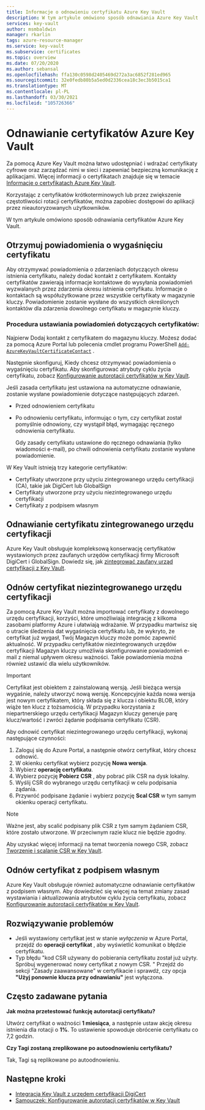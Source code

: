 ```yaml
---
title: Informacje o odnowieniu certyfikatu Azure Key Vault
description: W tym artykule omówiono sposób odnawiania Azure Key Vault certyfikatów.
services: key-vault
author: msmbaldwin
manager: rkarlin
tags: azure-resource-manager
ms.service: key-vault
ms.subservice: certificates
ms.topic: overview
ms.date: 07/20/2020
ms.author: sebansal
ms.openlocfilehash: ffa130c0598d2405469d272a3ac6852f281ed965
ms.sourcegitcommit: 32e0fedb80b5a5ed0d2336cea18c3ec3b5015ca1
ms.translationtype: MT
ms.contentlocale: pl-PL
ms.lasthandoff: 03/30/2021
ms.locfileid: "105726366"
---
```

# <a name="renew-your-azure-key-vault-certificates"></a>Odnawianie certyfikatów Azure Key Vault

Za pomocą Azure Key Vault można łatwo udostępniać i wdrażać certyfikaty cyfrowe oraz zarządzać nimi w sieci i zapewniać bezpieczną komunikację z aplikacjami. Więcej informacji o certyfikatach znajduje się w temacie [Informacje o certyfikatach Azure Key Vault](./about-certificates.md).

Korzystając z certyfikatów krótkoterminowych lub przez zwiększenie częstotliwości rotacji certyfikatów, można zapobiec dostępowi do aplikacji przez nieautoryzowanych użytkowników.

W tym artykule omówiono sposób odnawiania certyfikatów Azure Key Vault.

## <a name="get-notified-about-certificate-expiration"></a>Otrzymuj powiadomienia o wygaśnięciu certyfikatu
Aby otrzymywać powiadomienia o zdarzeniach dotyczących okresu istnienia certyfikatu, należy dodać kontakt z certyfikatem. Kontakty certyfikatów zawierają informacje kontaktowe do wysyłania powiadomień wyzwalanych przez zdarzenia okresu istnienia certyfikatu. Informacje o kontaktach są współużytkowane przez wszystkie certyfikaty w magazynie kluczy. Powiadomienie zostanie wysłane do wszystkich określonych kontaktów dla zdarzenia dowolnego certyfikatu w magazynie kluczy.

### <a name="steps-to-set-certificate-notifications"></a>Procedura ustawiania powiadomień dotyczących certyfikatów:
Najpierw Dodaj kontakt z certyfikatem do magazynu kluczy. Możesz dodać za pomocą Azure Portal lub polecenia cmdlet programu PowerShell [`Add-AzureKeyVaultCertificateContact`](/powershell/module/azurerm.keyvault/add-azurekeyvaultcertificatecontact) .

Następnie skonfiguruj, Kiedy chcesz otrzymywać powiadomienia o wygaśnięciu certyfikatu. Aby skonfigurować atrybuty cyklu życia certyfikatu, zobacz [Konfigurowanie autorotacji certyfikatów w Key Vault](./tutorial-rotate-certificates.md#update-lifecycle-attributes-of-a-stored-certificate).

Jeśli zasada certyfikatu jest ustawiona na automatyczne odnawianie, zostanie wysłane powiadomienie dotyczące następujących zdarzeń.

- Przed odnowieniem certyfikatu
- Po odnowieniu certyfikatu, informując o tym, czy certyfikat został pomyślnie odnowiony, czy wystąpił błąd, wymagając ręcznego odnowienia certyfikatu.  

  Gdy zasady certyfikatu ustawione do ręcznego odnawiania (tylko wiadomości e-mail), po chwili odnowienia certyfikatu zostanie wysłane powiadomienie.  

W Key Vault istnieją trzy kategorie certyfikatów:
-    Certyfikaty utworzone przy użyciu zintegrowanego urzędu certyfikacji (CA), takie jak DigiCert lub GlobalSign
-    Certyfikaty utworzone przy użyciu niezintegrowanego urzędu certyfikacji
-    Certyfikaty z podpisem własnym

## <a name="renew-an-integrated-ca-certificate"></a>Odnawianie certyfikatu zintegrowanego urzędu certyfikacji 
Azure Key Vault obsługuje kompleksową konserwację certyfikatów wystawionych przez zaufanych urzędów certyfikacji firmy Microsoft DigiCert i GlobalSign. Dowiedz się, jak [zintegrować zaufany urząd certyfikacji z Key Vault](./how-to-integrate-certificate-authority.md).

## <a name="renew-a-nonintegrated-ca-certificate"></a>Odnów certyfikat niezintegrowanego urzędu certyfikacji 
Za pomocą Azure Key Vault można importować certyfikaty z dowolnego urzędu certyfikacji, korzyści, które umożliwiają integrację z kilkoma zasobami platformy Azure i ułatwiają wdrażanie. W przypadku martwisz się o utracie śledzenia dat wygaśnięcia certyfikatu lub, że wykryto, że certyfikat już wygasł, Twój Magazyn kluczy może pomóc zapewnić aktualność. W przypadku certyfikatów niezintegrowanych urzędów certyfikacji Magazyn kluczy umożliwia skonfigurowanie powiadomień e-mail z niemal upływem okresu ważności. Takie powiadomienia można również ustawić dla wielu użytkowników.

> [!IMPORTANT]
> Certyfikat jest obiektem z zainstalowaną wersją. Jeśli bieżąca wersja wygaśnie, należy utworzyć nową wersję. Koncepcyjnie każda nowa wersja jest nowym certyfikatem, który składa się z klucza i obiektu BLOB, który wiąże ten klucz z tożsamością. W przypadku korzystania z niepartnerskiego urzędu certyfikacji Magazyn kluczy generuje parę klucz/wartość i zwróci żądanie podpisania certyfikatu (CSR).

Aby odnowić certyfikat niezintegrowanego urzędu certyfikacji, wykonaj następujące czynności:

1. Zaloguj się do Azure Portal, a następnie otwórz certyfikat, który chcesz odnowić.
1. W okienku certyfikat wybierz pozycję **Nowa wersja**.
1. Wybierz **operację certyfikatu**.
1. Wybierz pozycję **Pobierz CSR** , aby pobrać plik CSR na dysk lokalny.
1. Wyślij CSR do wybranego urzędu certyfikacji w celu podpisania żądania.
1. Przywróć podpisane żądanie i wybierz pozycję **Scal CSR** w tym samym okienku operacji certyfikatu.

> [!NOTE]
> Ważne jest, aby scalić podpisany plik CSR z tym samym żądaniem CSR, które zostało utworzone. W przeciwnym razie klucz nie będzie zgodny.

Aby uzyskać więcej informacji na temat tworzenia nowego CSR, zobacz [Tworzenie i scalanie CSR w Key Vault]( https://docs.microsoft.com/azure/key-vault/certificates/create-certificate-signing-request#azure-portal).

## <a name="renew-a-self-signed-certificate"></a>Odnów certyfikat z podpisem własnym

Azure Key Vault obsługuje również automatyczne odnawianie certyfikatów z podpisem własnym. Aby dowiedzieć się więcej na temat zmiany zasad wystawiania i aktualizowania atrybutów cyklu życia certyfikatu, zobacz [Konfigurowanie autorotacji certyfikatów w Key Vault](./tutorial-rotate-certificates.md#update-lifecycle-attributes-of-a-stored-certificate).

## <a name="troubleshoot"></a>Rozwiązywanie problemów
* Jeśli wystawiony certyfikat jest w stanie *wyłączenia* w Azure Portal, przejdź do **operacji certyfikat** , aby wyświetlić komunikat o błędzie certyfikatu.
* Typ błędu "kod CSR używany do pobierania certyfikatu został już użyty. Spróbuj wygenerować nowy certyfikat z nowym CSR. "
  Przejdź do sekcji "Zasady zaawansowane" w certyfikacie i sprawdź, czy opcja **"Użyj ponownie klucza przy odnawianiu"** jest wyłączona.


## <a name="frequently-asked-questions"></a>Często zadawane pytania

**Jak można przetestować funkcję autorotacji certyfikatu?**

Utwórz certyfikat o ważności **1 miesiąca**, a następnie ustaw akcję okresu istnienia dla rotacji o **1%**. To ustawienie spowoduje obrócenie certyfikatu co 7,2 godzin.
  
**Czy Tagi zostaną zreplikowane po autoodnowieniu certyfikatu?**

Tak, Tagi są replikowane po autoodnowieniu.

## <a name="next-steps"></a>Następne kroki
*    [Integracja Key Vault z urzędem certyfikacji DigiCert](how-to-integrate-certificate-authority.md)
*    [Samouczek: Konfigurowanie autorotacji certyfikatów w Key Vault](tutorial-rotate-certificates.md)
